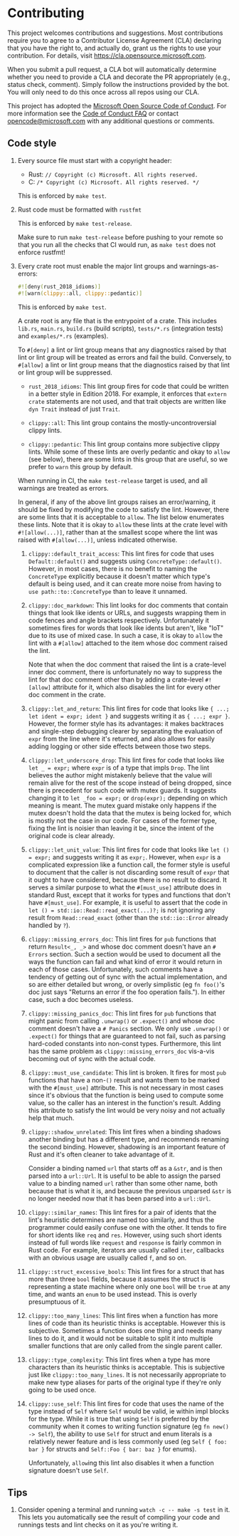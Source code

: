 # Contributing

This project welcomes contributions and suggestions.  Most contributions require you to agree to a
Contributor License Agreement (CLA) declaring that you have the right to, and actually do, grant us
the rights to use your contribution. For details, visit https://cla.opensource.microsoft.com.

When you submit a pull request, a CLA bot will automatically determine whether you need to provide
a CLA and decorate the PR appropriately (e.g., status check, comment). Simply follow the instructions
provided by the bot. You will only need to do this once across all repos using our CLA.

This project has adopted the [Microsoft Open Source Code of Conduct](https://opensource.microsoft.com/codeofconduct/).
For more information see the [Code of Conduct FAQ](https://opensource.microsoft.com/codeofconduct/faq/) or
contact [opencode@microsoft.com](mailto:opencode@microsoft.com) with any additional questions or comments.


## Code style

1. Every source file must start with a copyright header:

    - Rust: `// Copyright (c) Microsoft. All rights reserved.`
    - C: `/* Copyright (c) Microsoft. All rights reserved. */`

    This is enforced by `make test`.

1. Rust code must be formatted with `rustfmt`

    This is enforced by `make test-release`.

    Make sure to run `make test-release` before pushing to your remote so that you run all the checks that CI would run, as `make test` does not enforce rustfmt!

1. Every crate root must enable the major lint groups and warnings-as-errors:

    ```rust
    #![deny(rust_2018_idioms)]
    #![warn(clippy::all, clippy::pedantic)]
    ```

    This is enforced by `make test`.

    A crate root is any file that is the entrypoint of a crate. This includes `lib.rs`, `main.rs`, `build.rs` (build scripts), `tests/*.rs` (integration tests) and `examples/*.rs` (examples).

    To `#[deny]` a lint or lint group means that any diagnostics raised by that lint or lint group will be treated as errors and fail the build. Conversely, to `#[allow]` a lint or lint group means that the diagnostics raised by that lint or lint group will be suppressed.

    - `rust_2018_idioms`: This lint group fires for code that could be written in a better style in Edition 2018. For example, it enforces that `extern crate` statements are not used, and that trait objects are written like `dyn Trait` instead of just `Trait`.

    - `clippy::all`: This lint group contains the mostly-uncontroversial clippy lints.

    - `clippy::pedantic`: This lint group contains more subjective clippy lints. While some of these lints are overly pedantic and okay to `allow` (see below), there are some lints in this group that are useful, so we prefer to `warn` this group by default.

    When running in CI, the `make test-release` target is used, and all warnings are treated as errors.

    In general, if any of the above lint groups raises an error/warning, it should be fixed by modifying the code to satisfy the lint. However, there are some lints that it is acceptable to `allow`. The list below enumerates these lints. Note that it is okay to `allow` these lints at the crate level with `#![allow(...)]`, rather than at the smallest scope where the lint was raised with `#[allow(...)]`, unless indicated otherwise.

    1. `clippy::default_trait_access`: This lint fires for code that uses `Default::default()` and suggests using `ConcreteType::default()`. However, in most cases, there is no benefit to naming the `ConcreteType` explicitly because it doesn't matter which type's default is being used, and it can create more noise from having to `use path::to::ConcreteType` than to leave it unnamed.

    1. `clippy::doc_markdown`: This lint looks for doc comments that contain things that look like idents or URLs, and suggests wrapping them in code fences and angle brackets respectively. Unfortunately it sometimes fires for words that look like idents but aren't, like "IoT" due to its use of mixed case. In such a case, it is okay to `allow` the lint with a `#[allow]` attached to the item whose doc comment raised the lint.

        Note that when the doc comment that raised the lint is a crate-level inner doc comment, there is unfortunately no way to suppress the lint for that doc comment other than by adding a crate-level `#![allow]` attribute for it, which also disables the lint for every other doc comment in the crate.

    1. `clippy::let_and_return`: This lint fires for code that looks like `{ ...; let ident = expr; ident }` and suggests writing it as `{ ...; expr }`. However, the former style has its advantages: it makes backtraces and single-step debugging clearer by separating the evaluation of `expr` from the line where it's returned, and also allows for easily adding logging or other side effects between those two steps.

    1. `clippy::let_underscore_drop`: This lint fires for code that looks like `let _ = expr;` where `expr` is of a type that impls `Drop`. The lint believes the author might mistakenly believe that the value will remain alive for the rest of the scope instead of being dropped, since there is precedent for such code with mutex guards. It suggests changing it to `let _foo = expr;` or `drop(expr);` depending on which meaning is meant. The mutex guard mistake only happens if the mutex doesn't hold the data that the mutex is being locked for, which is mostly not the case in our code. For cases of the former type, fixing the lint is noisier than leaving it be, since the intent of the original code is clear already.

    1. `clippy::let_unit_value`: This lint fires for code that looks like `let () = expr;` and suggests writing it as `expr;`. However, when `expr` is a complicated expression like a function call, the former style is useful to document that the caller is not discarding some result of `expr` that it ought to have considered, because there is no result to discard. It serves a similar purpose to what the `#[must_use]` attribute does in standard Rust, except that it works for types and functions that don't have `#[must_use]`. For example, it is useful to assert that the code in `let () = std::io::Read::read_exact(...)?;` is not ignoring any result from `Read::read_exact` (other than the `std::io::Error` already handled by `?`).

    1. `clippy::missing_errors_doc`: This lint fires for `pub` functions that return `Result<_, _>` and whose doc comment doesn't have an `# Errors` section. Such a section would be used to document all the ways the function can fail and what kind of error it would return in each of those cases. Unfortunately, such comments have a tendency of getting out of sync with the actual implementation, and so are either detailed but wrong, or overly simplistic (eg `fn foo()`'s doc just says "Returns an error if the foo operation fails."). In either case, such a doc becomes useless.

    1. `clippy::missing_panics_doc`: This lint fires for `pub` functions that might panic from calling `.unwrap()` or `.expect()` and whose doc comment doesn't have a `# Panics` section. We only use `.unwrap()` or `.expect()` for things that are guaranteed to not fail, such as parsing hard-coded constants into non-const types. Furthermore, this lint has the same problem as `clippy::missing_errors_doc` vis-a-vis becoming out of sync with the actual code.

    1. `clippy::must_use_candidate`: This lint is broken. It fires for most `pub` functions that have a non-`()` result and wants them to be marked with the `#[must_use]` attribute. This is not necessary in most cases since it's obvious that the function is being used to compute some value, so the caller has an interest in the function's result. Adding this attribute to satisfy the lint would be very noisy and not actually help that much.

    1. `clippy::shadow_unrelated`: This lint fires when a binding shadows another binding but has a different type, and recommends renaming the second binding. However, shadowing is an important feature of Rust and it's often cleaner to take advantage of it.

        Consider a binding named `url` that starts off as a `&str`, and is then parsed into a `url::Url`. It is useful to be able to assign the parsed value to a binding named `url` rather than some other name, both because that is what it is, and because the previous unparsed `&str` is no longer needed now that it has been parsed into a `url::Url`.

    1. `clippy::similar_names`: This lint fires for a pair of idents that the lint's heuristic determines are named too similarly, and thus the programmer could easily confuse one with the other. It tends to fire for short idents like `req` and `res`. However, using such short idents instead of full words like `request` and `response` is fairly common in Rust code. For example, iterators are usually called `iter`, callbacks with an obvious usage are usually called `f`, and so on.

    1. `clippy::struct_excessive_bools`: This lint fires for a struct that has more than three `bool` fields, because it assumes the struct is representing a state machine where only one `bool` will be `true` at any time, and wants an `enum` to be used instead. This is overly presumptuous of it.

    1. `clippy::too_many_lines`: This lint fires when a function has more lines of code than its heuristic thinks is acceptable. However this is subjective. Sometimes a function does one thing and needs many lines to do it, and it would not be suitable to split it into multiple smaller functions that are only called from the single parent caller.

    1. `clippy::type_complexity`: This lint fires when a type has more characters than its heuristic thinks is acceptable. This is subjective just like `clippy::too_many_lines`. It is not necessarily appropriate to make new type aliases for parts of the original type if they're only going to be used once.

    1. `clippy::use_self`: This lint fires for code that uses the name of the type instead of `Self` where `Self` would be valid, ie within impl blocks for the type. While it is true that using `Self` is preferred by the community when it comes to writing function signature (eg `fn new() -> Self`), the ability to use `Self` for struct and enum literals is a relatively newer feature and is less commonly used (eg `Self { foo: bar }` for structs and `Self::Foo { bar: baz }` for enums).

        Unfortunately, `allow`ing this lint also disables it when a function signature doesn't use `Self`.


## Tips

1. Consider opening a terminal and running `watch -c -- make -s test` in it. This lets you automatically see the result of compiling your code and runnings tests and lint checks on it as you're writing it.
